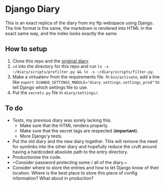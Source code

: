 # Django Diary
This is an exact replica of the diary from my ftp webspace using Django. The link format is the same, the markdown is rendered into HTML in the exact same way, and the index looks exactly the same.

## How to setup
1. Clone this repo and the [original diary](https://github.com/banool/diary).
2. `cd` into the directory for this repo and run `ln -s ~/diary/scripts/prefilter.py && ln -s ~/diary/scripts/filter.py`.
3. Make a virtualenv from the requirements file. In `bin/activate`, add a line like `export DJANGO_SETTINGS_MODULE="diary.settings.settings_prod"` to tell Django which settings file to use.
4. Put the `secrets.py` file in `diary/settings/`.


## To do
- Tests, my previous diary was sorely lacking this.
    - Make sure that the HTML renders properly.
    - Make sure that the secret tags are respected (**important**).
    - More Django'y tests.
- Put the old diary and the new diary together. This will remove the need for symlinks into the other diary and hopefully reduce the cruft around having a hardcoded absolute path to the entry directory.
- Productionise the code.
- ~Consider password protecting some / all of the diary.~
- Consider where to store the entries and how to let Django know of their location. Where is the best place to store this piece of config information? What about in production? 


